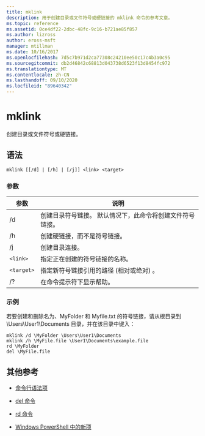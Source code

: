 ```yaml
---
title: mklink
description: 用于创建目录或文件符号或硬链接的 mklink 命令的参考文章。
ms.topic: reference
ms.assetid: 0ce4df22-2dbc-48fc-9c16-b721ae85f857
ms.author: lizross
author: eross-msft
manager: mtillman
ms.date: 10/16/2017
ms.openlocfilehash: 7d5c7b971d2ca77308c24210ee50c17c4b3a0c95
ms.sourcegitcommit: db2d46842c68813d043738d6523f13d8454fc972
ms.translationtype: MT
ms.contentlocale: zh-CN
ms.lasthandoff: 09/10/2020
ms.locfileid: "89640342"
---
```

# <a name="mklink"></a>mklink

创建目录或文件符号或硬链接。

## <a name="syntax"></a>语法

```
mklink [[/d] | [/h] | [/j]] <link> <target>
```

### <a name="parameters"></a>参数

| 参数 | 说明 |
| --------- | ----------- |
| /d | 创建目录符号链接。 默认情况下，此命令将创建文件符号链接。 |
| /h | 创建硬链接，而不是符号链接。 |
| /j | 创建目录连接。 |
| `<link>` | 指定正在创建的符号链接的名称。 |
| `<target>` | 指定新符号链接引用的路径 (相对或绝对) 。 |
| /? | 在命令提示符下显示帮助。 |

### <a name="examples"></a>示例

若要创建和删除名为、MyFolder 和 Myfile.txt 的符号链接，请从根目录到 \Users\User1\Documents 目录，并在该目录中键入：

```
mklink /d \MyFolder \Users\User1\Documents
mklink /h \MyFile.file \User1\Documents\example.file
rd \MyFolder
del \MyFile.file
```

## <a name="additional-references"></a>其他参考

- [命令行语法项](command-line-syntax-key.md)

- [del 命令](del.md)

- [rd 命令](rd.md)

- [Windows PowerShell 中的新项](/powershell/module/microsoft.powershell.management/new-item?view=powershell-6)
